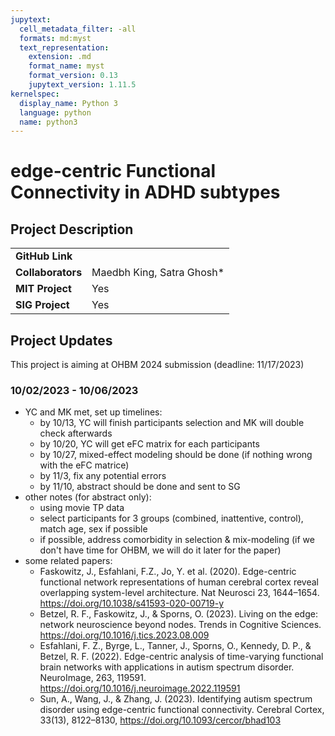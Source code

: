 ```yaml
---
jupytext:
  cell_metadata_filter: -all
  formats: md:myst
  text_representation:
    extension: .md
    format_name: myst
    format_version: 0.13
    jupytext_version: 1.11.5
kernelspec:
  display_name: Python 3
  language: python
  name: python3
---
```


# edge-centric Functional Connectivity in ADHD subtypes

## Project Description

| | |
| -------------- | ----------------------------- |
| **GitHub Link**  | |
| **Collaborators**| Maedbh King, Satra Ghosh* |
| **MIT Project**  | Yes |
| **SIG Project**  | Yes |


## Project Updates
This project is aiming at OHBM 2024 submission (deadline: 11/17/2023)

### 10/02/2023 - 10/06/2023
- YC and MK met, set up timelines:
    - by 10/13, YC will finish participants selection and MK will double check afterwards
    - by 10/20, YC will get eFC matrix for each participants
    - by 10/27, mixed-effect modeling should be done (if nothing wrong with the eFC matrice)
    - by 11/3, fix any potential errors
    - by 11/10, abstract should be done and sent to SG
- other notes (for abstract only):
    - using movie TP data
    - select participants for 3 groups (combined, inattentive, control), match age, sex if possible
    - if possible, address comorbidity in selection & mix-modeling (if we don't have time for OHBM, we will do it later for the paper)
- some related papers:
  - Faskowitz, J., Esfahlani, F.Z., Jo, Y. et al. (2020). Edge-centric functional network representations of human cerebral cortex reveal overlapping system-level architecture. Nat Neurosci 23, 1644–1654. https://doi.org/10.1038/s41593-020-00719-y
  - Betzel, R. F., Faskowitz, J., & Sporns, O. (2023). Living on the edge: network neuroscience beyond nodes. Trends in Cognitive Sciences. https://doi.org/10.1016/j.tics.2023.08.009 
  - Esfahlani, F. Z., Byrge, L., Tanner, J., Sporns, O., Kennedy, D. P., & Betzel, R. F. (2022). Edge-centric analysis of time-varying functional brain networks with applications in autism spectrum disorder. NeuroImage, 263, 119591. https://doi.org/10.1016/j.neuroimage.2022.119591 
  - Sun, A., Wang, J., & Zhang, J. (2023). Identifying autism spectrum disorder using edge-centric functional connectivity. Cerebral Cortex, 33(13), 8122–8130, https://doi.org/10.1093/cercor/bhad103